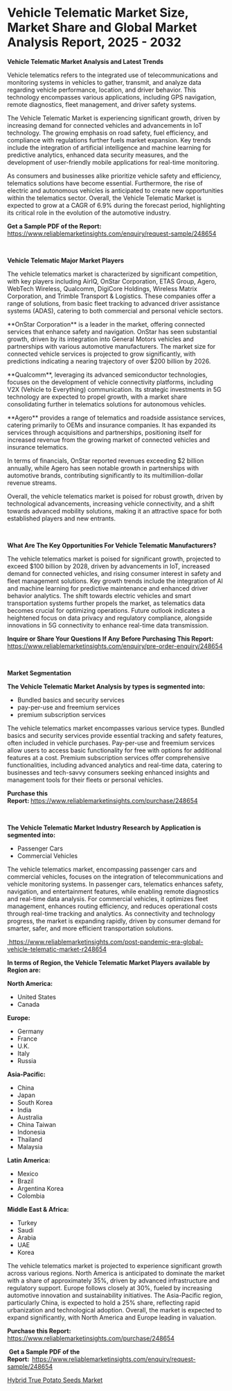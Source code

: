 <p><h1>Vehicle Telematic Market Size, Market Share and Global Market Analysis Report, 2025 - 2032</h1></p><p><strong>Vehicle Telematic Market Analysis and Latest Trends</strong></p>
<p><p>Vehicle telematics refers to the integrated use of telecommunications and monitoring systems in vehicles to gather, transmit, and analyze data regarding vehicle performance, location, and driver behavior. This technology encompasses various applications, including GPS navigation, remote diagnostics, fleet management, and driver safety systems. </p><p>The Vehicle Telematic Market is experiencing significant growth, driven by increasing demand for connected vehicles and advancements in IoT technology. The growing emphasis on road safety, fuel efficiency, and compliance with regulations further fuels market expansion. Key trends include the integration of artificial intelligence and machine learning for predictive analytics, enhanced data security measures, and the development of user-friendly mobile applications for real-time monitoring.</p><p>As consumers and businesses alike prioritize vehicle safety and efficiency, telematics solutions have become essential. Furthermore, the rise of electric and autonomous vehicles is anticipated to create new opportunities within the telematics sector. Overall, the Vehicle Telematic Market is expected to grow at a CAGR of 6.9% during the forecast period, highlighting its critical role in the evolution of the automotive industry.</p></p>
<p><strong>Get a Sample PDF of the Report:&nbsp;</strong> <a href="https://www.reliablemarketinsights.com/enquiry/request-sample/248654?utm_campaign=3293&utm_medium=2&utm_source=Github&utm_content=ia&utm_term=30032025&utm_id=vehicle-telematic">https://www.reliablemarketinsights.com/enquiry/request-sample/248654</a></p>
<p>&nbsp;</p>
<p><strong>Vehicle Telematic Major Market Players</strong></p>
<p><p>The vehicle telematics market is characterized by significant competition, with key players including AirIQ, OnStar Corporation, ETAS Group, Agero, WebTech Wireless, Qualcomm, DigiCore Holdings, Wireless Matrix Corporation, and Trimble Transport & Logistics. These companies offer a range of solutions, from basic fleet tracking to advanced driver assistance systems (ADAS), catering to both commercial and personal vehicle sectors.</p><p>**OnStar Corporation** is a leader in the market, offering connected services that enhance safety and navigation. OnStar has seen substantial growth, driven by its integration into General Motors vehicles and partnerships with various automotive manufacturers. The market size for connected vehicle services is projected to grow significantly, with predictions indicating a nearing trajectory of over $200 billion by 2026.</p><p>**Qualcomm**, leveraging its advanced semiconductor technologies, focuses on the development of vehicle connectivity platforms, including V2X (Vehicle to Everything) communication. Its strategic investments in 5G technology are expected to propel growth, with a market share consolidating further in telematics solutions for autonomous vehicles.</p><p>**Agero** provides a range of telematics and roadside assistance services, catering primarily to OEMs and insurance companies. It has expanded its services through acquisitions and partnerships, positioning itself for increased revenue from the growing market of connected vehicles and insurance telematics.</p><p>In terms of financials, OnStar reported revenues exceeding $2 billion annually, while Agero has seen notable growth in partnerships with automotive brands, contributing significantly to its multimillion-dollar revenue streams.</p><p>Overall, the vehicle telematics market is poised for robust growth, driven by technological advancements, increasing vehicle connectivity, and a shift towards advanced mobility solutions, making it an attractive space for both established players and new entrants.</p></p>
<p>&nbsp;</p>
<p><strong>What Are The Key Opportunities For Vehicle Telematic Manufacturers?</strong></p>
<p><p>The vehicle telematics market is poised for significant growth, projected to exceed $100 billion by 2028, driven by advancements in IoT, increased demand for connected vehicles, and rising consumer interest in safety and fleet management solutions. Key growth trends include the integration of AI and machine learning for predictive maintenance and enhanced driver behavior analytics. The shift towards electric vehicles and smart transportation systems further propels the market, as telematics data becomes crucial for optimizing operations. Future outlook indicates a heightened focus on data privacy and regulatory compliance, alongside innovations in 5G connectivity to enhance real-time data transmission.</p></p>
<p><strong>Inquire or Share Your Questions If Any Before Purchasing This Report:</strong> <a href="https://www.reliablemarketinsights.com/enquiry/pre-order-enquiry/248654?utm_campaign=3293&utm_medium=2&utm_source=Github&utm_content=ia&utm_term=30032025&utm_id=vehicle-telematic">https://www.reliablemarketinsights.com/enquiry/pre-order-enquiry/248654</a></p>
<p>&nbsp;</p>
<p><strong>Market Segmentation</strong></p>
<p><strong>The Vehicle Telematic Market Analysis by types is segmented into:</strong></p>
<p><ul><li>Bundled basics and security services</li><li>pay-per-use and freemium services</li><li>premium subscription services</li></ul></p>
<p><p>The vehicle telematics market encompasses various service types. Bundled basics and security services provide essential tracking and safety features, often included in vehicle purchases. Pay-per-use and freemium services allow users to access basic functionality for free with options for additional features at a cost. Premium subscription services offer comprehensive functionalities, including advanced analytics and real-time data, catering to businesses and tech-savvy consumers seeking enhanced insights and management tools for their fleets or personal vehicles.</p></p>
<p><strong>Purchase this Report:&nbsp;</strong><a href="https://www.reliablemarketinsights.com/purchase/248654?utm_campaign=3293&utm_medium=2&utm_source=Github&utm_content=ia&utm_term=30032025&utm_id=vehicle-telematic">https://www.reliablemarketinsights.com/purchase/248654</a></p>
<p>&nbsp;</p>
<p><strong>The Vehicle Telematic Market Industry Research by Application is segmented into:</strong></p>
<p><ul><li>Passenger Cars</li><li>Commercial Vehicles</li></ul></p>
<p><p>The vehicle telematics market, encompassing passenger cars and commercial vehicles, focuses on the integration of telecommunications and vehicle monitoring systems. In passenger cars, telematics enhances safety, navigation, and entertainment features, while enabling remote diagnostics and real-time data analysis. For commercial vehicles, it optimizes fleet management, enhances routing efficiency, and reduces operational costs through real-time tracking and analytics. As connectivity and technology progress, the market is expanding rapidly, driven by consumer demand for smarter, safer, and more efficient transportation solutions.</p></p>
<p><a href="https://www.reliablemarketinsights.com/post-pandemic-era-global-vehicle-telematic-market-r248654?utm_campaign=3293&utm_medium=2&utm_source=Github&utm_content=ia&utm_term=30032025&utm_id=vehicle-telematic">&nbsp;https://www.reliablemarketinsights.com/post-pandemic-era-global-vehicle-telematic-market-r248654</a></p>
<p><strong>In terms of Region, the Vehicle Telematic Market Players available by Region are:</strong></p>
<p>
    <p> <strong> North America: </strong>
        <ul>
            <li>United States</li>
            <li>Canada</li>
        </ul>
        </p> 
    <p> <strong> Europe: </strong>
        <ul>
            <li>Germany</li>
            <li>France</li>
            <li>U.K.</li>
            <li>Italy</li>
            <li>Russia</li>
        </ul>
        </p> 
    <p> <strong> Asia-Pacific: </strong>
        <ul>
            <li>China</li>
            <li>Japan</li>
            <li>South Korea</li>
            <li>India</li>
            <li>Australia</li>
            <li>China Taiwan</li>
            <li>Indonesia</li>
            <li>Thailand</li>
            <li>Malaysia</li>
        </ul>
        </p> 
    <p> <strong> Latin America: </strong>
        <ul>
            <li>Mexico</li>
            <li>Brazil</li>
            <li>Argentina Korea</li>
            <li>Colombia</li>
        </ul>
        </p> 
    <p> <strong> Middle East & Africa: </strong>
        <ul>
            <li>Turkey</li>
            <li>Saudi</li>
            <li>Arabia</li>
            <li>UAE</li>
            <li>Korea</li>
        </ul>
    </p>
    </p>
<p><p>The vehicle telematics market is projected to experience significant growth across various regions. North America is anticipated to dominate the market with a share of approximately 35%, driven by advanced infrastructure and regulatory support. Europe follows closely at 30%, fueled by increasing automotive innovation and sustainability initiatives. The Asia-Pacific region, particularly China, is expected to hold a 25% share, reflecting rapid urbanization and technological adoption. Overall, the market is expected to expand significantly, with North America and Europe leading in valuation.</p></p>
<p><strong>Purchase this Report: </strong><a href="https://www.reliablemarketinsights.com/purchase/248654?utm_campaign=3293&utm_medium=2&utm_source=Github&utm_content=ia&utm_term=30032025&utm_id=vehicle-telematic">https://www.reliablemarketinsights.com/purchase/248654</a></p>
<p>&nbsp;<strong>Get a Sample PDF of the Report:&nbsp;&nbsp;</strong><a href="https://www.reliablemarketinsights.com/enquiry/request-sample/248654?utm_campaign=3293&utm_medium=2&utm_source=Github&utm_content=ia&utm_term=30032025&utm_id=vehicle-telematic">https://www.reliablemarketinsights.com/enquiry/request-sample/248654</a></p>
<p><strong></strong></p>
<p><p><a href="https://github.com/iquiseeboli/Market-Research-Report-List-1/blob/main/hybrid-true-potato-seeds-market.md?utm_campaign=3293&utm_medium=2&utm_source=Github&utm_content=ia&utm_term=30032025&utm_id=vehicle-telematic">Hybrid True Potato Seeds Market</a></p></p>